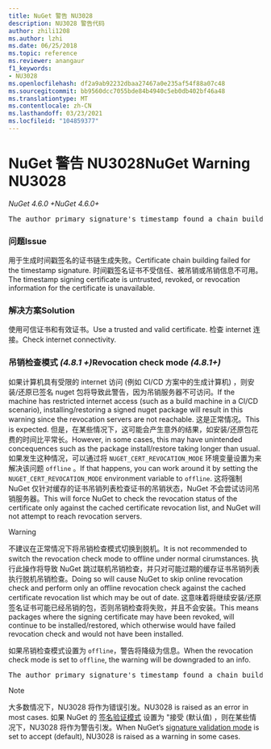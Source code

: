 ```yaml
---
title: NuGet 警告 NU3028
description: NU3028 警告代码
author: zhili1208
ms.author: lzhi
ms.date: 06/25/2018
ms.topic: reference
ms.reviewer: anangaur
f1_keywords:
- NU3028
ms.openlocfilehash: df2a9ab92232dbaa27467a0e235af54f88a07c48
ms.sourcegitcommit: bb9560dcc7055bde84b4940c5eb0db402bf46a48
ms.translationtype: MT
ms.contentlocale: zh-CN
ms.lasthandoff: 03/23/2021
ms.locfileid: "104859377"
---
```

# <a name="nuget-warning-nu3028"></a><span data-ttu-id="e7c95-103">NuGet 警告 NU3028</span><span class="sxs-lookup"><span data-stu-id="e7c95-103">NuGet Warning NU3028</span></span>

<span data-ttu-id="e7c95-104">*NuGet 4.6.0 +*</span><span class="sxs-lookup"><span data-stu-id="e7c95-104">*NuGet 4.6.0+*</span></span>

<pre>The author primary signature's timestamp found a chain building issue: The revocation function was unable to check revocation because the revocation server could not be reached. For more information, visit https://aka.ms/certificateRevocationMode</pre>

### <a name="issue"></a><span data-ttu-id="e7c95-105">问题</span><span class="sxs-lookup"><span data-stu-id="e7c95-105">Issue</span></span>
<span data-ttu-id="e7c95-106">用于生成时间戳签名的证书链生成失败。</span><span class="sxs-lookup"><span data-stu-id="e7c95-106">Certificate chain building failed for the timestamp signature.</span></span> <span data-ttu-id="e7c95-107">时间戳签名证书不受信任、被吊销或吊销信息不可用。</span><span class="sxs-lookup"><span data-stu-id="e7c95-107">The timestamp signing certificate is untrusted, revoked, or revocation information for the certificate is unavailable.</span></span>

### <a name="solution"></a><span data-ttu-id="e7c95-108">解决方案</span><span class="sxs-lookup"><span data-stu-id="e7c95-108">Solution</span></span>
<span data-ttu-id="e7c95-109">使用可信证书和有效证书。</span><span class="sxs-lookup"><span data-stu-id="e7c95-109">Use a trusted and valid certificate.</span></span> <span data-ttu-id="e7c95-110">检查 internet 连接。</span><span class="sxs-lookup"><span data-stu-id="e7c95-110">Check internet connectivity.</span></span>

### <a name="revocation-check-mode-481"></a><span data-ttu-id="e7c95-111">吊销检查模式 *(4.8.1 +)*</span><span class="sxs-lookup"><span data-stu-id="e7c95-111">Revocation check mode *(4.8.1+)*</span></span>
<span data-ttu-id="e7c95-112">如果计算机具有受限的 internet 访问 (例如 CI/CD 方案中的生成计算机) ，则安装/还原已签名 nuget 包将导致此警告，因为吊销服务器不可访问。</span><span class="sxs-lookup"><span data-stu-id="e7c95-112">If the machine has restricted internet access (such as a build machine in a CI/CD scenario), installing/restoring a signed nuget package will result in this warning since the revocation servers are not reachable.</span></span> <span data-ttu-id="e7c95-113">这是正常情况。</span><span class="sxs-lookup"><span data-stu-id="e7c95-113">This is expected.</span></span>
<span data-ttu-id="e7c95-114">但是，在某些情况下，这可能会产生意外的结果，如安装/还原包花费的时间比平常长。</span><span class="sxs-lookup"><span data-stu-id="e7c95-114">However, in some cases, this may have unintended concequences such as the package install/restore taking longer than usual.</span></span> <span data-ttu-id="e7c95-115">如果发生这种情况，可以通过将 `NUGET_CERT_REVOCATION_MODE` 环境变量设置为来解决该问题 `offline` 。</span><span class="sxs-lookup"><span data-stu-id="e7c95-115">If that happens, you can work around it by setting the `NUGET_CERT_REVOCATION_MODE` environment variable to `offline`.</span></span> <span data-ttu-id="e7c95-116">这将强制 NuGet 仅针对缓存的证书吊销列表检查证书的吊销状态，NuGet 不会尝试访问吊销服务器。</span><span class="sxs-lookup"><span data-stu-id="e7c95-116">This will force NuGet to check the revocation status of the certificate only against the cached certificate revocation list, and NuGet will not attempt to reach revocation servers.</span></span>

> [!Warning]
> <span data-ttu-id="e7c95-117">不建议在正常情况下将吊销检查模式切换到脱机。</span><span class="sxs-lookup"><span data-stu-id="e7c95-117">It is not recommended to switch the revocation check mode to offline under normal cirumstances.</span></span> <span data-ttu-id="e7c95-118">执行此操作将导致 NuGet 跳过联机吊销检查，并只对可能过期的缓存证书吊销列表执行脱机吊销检查。</span><span class="sxs-lookup"><span data-stu-id="e7c95-118">Doing so will cause NuGet to skip online revocation check and perform only an offline revocation check against the cached certificate revocation list which may be out of date.</span></span> <span data-ttu-id="e7c95-119">这意味着将继续安装/还原签名证书可能已经吊销的包，否则吊销检查将失败，并且不会安装。</span><span class="sxs-lookup"><span data-stu-id="e7c95-119">This means packages where the signing certificate may have been revoked, will continue to be installed/restored, which otherwise would have failed revocation check and would not have been installed.</span></span>

<span data-ttu-id="e7c95-120">如果吊销检查模式设置为 `offline`，警告将降级为信息。</span><span class="sxs-lookup"><span data-stu-id="e7c95-120">When the revocation check mode is set to `offline`, the warning will be downgraded to an info.</span></span>

<pre>The author primary signature's timestamp found a chain building issue: The revocation function was unable to check revocation because the certificate is not available in the cached certificate revocation list and NUGET_CERT_REVOCATION_MODE environment variable has been set to offline. For more information, visit https://aka.ms/certificateRevocationMode.</pre>

> [!Note]
> <span data-ttu-id="e7c95-121">大多数情况下，NU3028 将作为错误引发。</span><span class="sxs-lookup"><span data-stu-id="e7c95-121">NU3028 is raised as an error in most cases.</span></span> <span data-ttu-id="e7c95-122">如果 NuGet 的 [签名验证模式](../../consume-packages/installing-signed-packages.md#configure-package-signature-requirements) 设置为 "接受 (默认值) ，则在某些情况下，NU3028 将作为警告引发。</span><span class="sxs-lookup"><span data-stu-id="e7c95-122">When NuGet’s [signature validation mode](../../consume-packages/installing-signed-packages.md#configure-package-signature-requirements) is set to accept (default), NU3028 is raised as a warning in some cases.</span></span>
